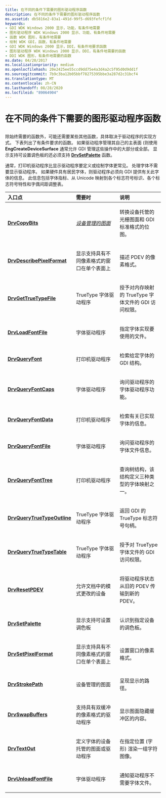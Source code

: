 ```yaml
---
title: 在不同的条件下需要的图形驱动程序函数
description: 在不同的条件下需要的图形驱动程序函数
ms.assetid: db5816e2-83a1-491d-99f5-d693fefcf1fd
keywords:
- GDI WDK Windows 2000 显示，功能，有条件地需要
- 图形驱动程序 WDK Windows 2000 显示、功能、有条件地需要
- 函数 WDK 图形，有条件地需要
- 绘制 WDK GDI，函数，有条件地需要
- GDI WDK Windows 2000 显示，DDI，有条件地要求函数
- 图形驱动程序 WDK Windows 2000 显示，DDI，有条件地需要的函数
- DDI WDK 图形，有条件地需要的函数
ms.date: 04/20/2017
ms.localizationpriority: medium
ms.openlocfilehash: 20e2425ee55ccd9dd75e4a3d4a2c5f95d0d9dd1f
ms.sourcegitcommit: 7b9c3ba12b05bbf78275395bbe3a287d2c31bcf4
ms.translationtype: MT
ms.contentlocale: zh-CN
ms.lasthandoff: 08/28/2020
ms.locfileid: "89064904"
---
```

# <a name="conditionally-required-graphics-driver-functions"></a>在不同的条件下需要的图形驱动程序函数


## <span id="ddk_conditionally_required_graphics_driver_functions_gg"></span><span id="DDK_CONDITIONALLY_REQUIRED_GRAPHICS_DRIVER_FUNCTIONS_GG"></span>


除始终需要的函数外，可能还需要某些其他函数，具体取决于驱动程序的实现方式。 下表列出了有条件要求的函数。 如果驱动程序管理其自己的主表面 (则使用 **EngCreateDeviceSurface** 通常允许 GDI 管理这些操作中的大部分或全部。 显示支持可设置调色板的还必须支持 [**DrvSetPalette**](/windows/desktop/api/winddi/nf-winddi-drvsetpalette) 函数。

通常，打印机驱动程序比显示驱动程序要定义或绘制字体更常见。 处理字体不需要显示驱动程序。 如果硬件具有居民字体，则驱动程序必须向 GDI 提供有关此字体的信息。 此信息包括字体指标、从 Unicode 映射到各个标志符号标识、各个标志符号特性和字偶间距调整表。

<table>
<colgroup>
<col width="33%" />
<col width="33%" />
<col width="33%" />
</colgroup>
<thead>
<tr class="header">
<th align="left">入口点</th>
<th align="left">需要时</th>
<th align="left">说明</th>
</tr>
</thead>
<tbody>
<tr class="odd">
<td align="left"><p><a href="https://docs.microsoft.com/windows/desktop/api/winddi/nf-winddi-drvcopybits" data-raw-source="[&lt;strong&gt;DrvCopyBits&lt;/strong&gt;](/windows/desktop/api/winddi/nf-winddi-drvcopybits)"><strong>DrvCopyBits</strong></a></p></td>
<td align="left"><p><a href="https://docs.microsoft.com/windows-hardware/drivers/#wdkgloss-device-managed-surface" data-raw-source="&lt;em&gt;Device-managed surfaces&lt;/em&gt;"><em>设备管理的图面</em></a></p></td>
<td align="left"><p>转换设备托管的光栅图面和 GDI 标准格式的位图。</p></td>
</tr>
<tr class="even">
<td align="left"><p><a href="https://docs.microsoft.com/windows/desktop/api/winddi/nf-winddi-drvdescribepixelformat" data-raw-source="[&lt;strong&gt;DrvDescribePixelFormat&lt;/strong&gt;](/windows/desktop/api/winddi/nf-winddi-drvdescribepixelformat)"><strong>DrvDescribePixelFormat</strong></a></p></td>
<td align="left"><p>显示支持具有不同像素格式的窗口在单个表面上</p></td>
<td align="left"><p>描述 PDEV 的像素格式。</p></td>
</tr>
<tr class="odd">
<td align="left"><p><a href="https://docs.microsoft.com/windows/desktop/api/winddi/nf-winddi-drvgettruetypefile" data-raw-source="[&lt;strong&gt;DrvGetTrueTypeFile&lt;/strong&gt;](/windows/desktop/api/winddi/nf-winddi-drvgettruetypefile)"><strong>DrvGetTrueTypeFile</strong></a></p></td>
<td align="left"><p>TrueType 字体驱动程序</p></td>
<td align="left"><p>授予对内存映射的 TrueType 字体文件的 GDI 访问权限。</p></td>
</tr>
<tr class="even">
<td align="left"><p><a href="https://docs.microsoft.com/windows/desktop/api/winddi/nf-winddi-drvloadfontfile" data-raw-source="[&lt;strong&gt;DrvLoadFontFile&lt;/strong&gt;](/windows/desktop/api/winddi/nf-winddi-drvloadfontfile)"><strong>DrvLoadFontFile</strong></a></p></td>
<td align="left"><p>字体驱动程序</p></td>
<td align="left"><p>指定字体实现要使用的文件。</p></td>
</tr>
<tr class="odd">
<td align="left"><p><a href="https://docs.microsoft.com/windows/desktop/api/winddi/nf-winddi-drvqueryfont" data-raw-source="[&lt;strong&gt;DrvQueryFont&lt;/strong&gt;](/windows/desktop/api/winddi/nf-winddi-drvqueryfont)"><strong>DrvQueryFont</strong></a></p></td>
<td align="left"><p>打印机驱动程序</p></td>
<td align="left"><p>检索给定字体的 GDI 结构。</p></td>
</tr>
<tr class="even">
<td align="left"><p><a href="https://docs.microsoft.com/windows/desktop/api/winddi/nf-winddi-drvqueryfontcaps" data-raw-source="[&lt;strong&gt;DrvQueryFontCaps&lt;/strong&gt;](/windows/desktop/api/winddi/nf-winddi-drvqueryfontcaps)"><strong>DrvQueryFontCaps</strong></a></p></td>
<td align="left"><p>字体驱动程序</p></td>
<td align="left"><p>询问驱动程序的字体驱动程序功能。</p></td>
</tr>
<tr class="odd">
<td align="left"><p><a href="https://docs.microsoft.com/windows/desktop/api/winddi/nf-winddi-drvqueryfontdata" data-raw-source="[&lt;strong&gt;DrvQueryFontData&lt;/strong&gt;](/windows/desktop/api/winddi/nf-winddi-drvqueryfontdata)"><strong>DrvQueryFontData</strong></a></p></td>
<td align="left"><p>打印机驱动程序</p></td>
<td align="left"><p>检索有关已实现字体的信息。</p></td>
</tr>
<tr class="even">
<td align="left"><p><a href="https://docs.microsoft.com/windows/desktop/api/winddi/nf-winddi-drvqueryfontfile" data-raw-source="[&lt;strong&gt;DrvQueryFontFile&lt;/strong&gt;](/windows/desktop/api/winddi/nf-winddi-drvqueryfontfile)"><strong>DrvQueryFontFile</strong></a></p></td>
<td align="left"><p>字体驱动程序</p></td>
<td align="left"><p>询问驱动程序的字体文件信息。</p></td>
</tr>
<tr class="odd">
<td align="left"><p><a href="https://docs.microsoft.com/windows/desktop/api/winddi/nf-winddi-drvqueryfonttree" data-raw-source="[&lt;strong&gt;DrvQueryFontTree&lt;/strong&gt;](/windows/desktop/api/winddi/nf-winddi-drvqueryfonttree)"><strong>DrvQueryFontTree</strong></a></p></td>
<td align="left"><p>打印机驱动程序</p></td>
<td align="left"><p>查询树结构，该结构定义三种类型的字体映射之一。</p></td>
</tr>
<tr class="even">
<td align="left"><p><a href="https://docs.microsoft.com/windows/desktop/api/winddi/nf-winddi-drvquerytruetypeoutline" data-raw-source="[&lt;strong&gt;DrvQueryTrueTypeOutline&lt;/strong&gt;](/windows/desktop/api/winddi/nf-winddi-drvquerytruetypeoutline)"><strong>DrvQueryTrueTypeOutline</strong></a></p></td>
<td align="left"><p>TrueType 字体驱动程序</p></td>
<td align="left"><p>返回 GDI 的 TrueType 标志符号句柄。</p></td>
</tr>
<tr class="odd">
<td align="left"><p><a href="https://docs.microsoft.com/windows/desktop/api/winddi/nf-winddi-drvquerytruetypetable" data-raw-source="[&lt;strong&gt;DrvQueryTrueTypeTable&lt;/strong&gt;](/windows/desktop/api/winddi/nf-winddi-drvquerytruetypetable)"><strong>DrvQueryTrueTypeTable</strong></a></p></td>
<td align="left"><p>TrueType 字体驱动程序</p></td>
<td align="left"><p>授予对 TrueType 字体文件的 GDI 访问权限。</p></td>
</tr>
<tr class="even">
<td align="left"><p><a href="https://docs.microsoft.com/windows/desktop/api/winddi/nf-winddi-drvresetpdev" data-raw-source="[&lt;strong&gt;DrvResetPDEV&lt;/strong&gt;](/windows/desktop/api/winddi/nf-winddi-drvresetpdev)"><strong>DrvResetPDEV</strong></a></p></td>
<td align="left"><p>允许文档中的模式更改的设备</p></td>
<td align="left"><p>将驱动程序状态从旧的 PDEV 传输到新的 PDEV。</p></td>
</tr>
<tr class="odd">
<td align="left"><p><a href="https://docs.microsoft.com/windows/desktop/api/winddi/nf-winddi-drvsetpalette" data-raw-source="[&lt;strong&gt;DrvSetPalette&lt;/strong&gt;](/windows/desktop/api/winddi/nf-winddi-drvsetpalette)"><strong>DrvSetPalette</strong></a></p></td>
<td align="left"><p>显示支持可设置调色板</p></td>
<td align="left"><p>认识到指定设备的调色板。</p></td>
</tr>
<tr class="even">
<td align="left"><p><a href="https://docs.microsoft.com/windows/desktop/api/winddi/nf-winddi-drvsetpixelformat" data-raw-source="[&lt;strong&gt;DrvSetPixelFormat&lt;/strong&gt;](/windows/desktop/api/winddi/nf-winddi-drvsetpixelformat)"><strong>DrvSetPixelFormat</strong></a></p></td>
<td align="left"><p>显示支持具有不同像素格式的窗口在单个表面上</p></td>
<td align="left"><p>设置窗口的像素格式。</p></td>
</tr>
<tr class="odd">
<td align="left"><p><a href="https://docs.microsoft.com/windows/desktop/api/winddi/nf-winddi-drvstrokepath" data-raw-source="[&lt;strong&gt;DrvStrokePath&lt;/strong&gt;](/windows/desktop/api/winddi/nf-winddi-drvstrokepath)"><strong>DrvStrokePath</strong></a></p></td>
<td align="left"><p>设备管理的图面</p></td>
<td align="left"><p>呈现显示的路径。</p></td>
</tr>
<tr class="even">
<td align="left"><p><a href="https://docs.microsoft.com/windows/desktop/api/winddi/nf-winddi-drvswapbuffers" data-raw-source="[&lt;strong&gt;DrvSwapBuffers&lt;/strong&gt;](/windows/desktop/api/winddi/nf-winddi-drvswapbuffers)"><strong>DrvSwapBuffers</strong></a></p></td>
<td align="left"><p>支持具有双缓冲的像素格式的驱动程序</p></td>
<td align="left"><p>显示图面隐藏缓冲区的内容。</p></td>
</tr>
<tr class="odd">
<td align="left"><p><a href="https://docs.microsoft.com/windows/desktop/api/winddi/nf-winddi-drvtextout" data-raw-source="[&lt;strong&gt;DrvTextOut&lt;/strong&gt;](/windows/desktop/api/winddi/nf-winddi-drvtextout)"><strong>DrvTextOut</strong></a></p></td>
<td align="left"><p>定义字体的设备托管的图面或驱动程序</p></td>
<td align="left"><p>在指定位置 (字形) 渲染一组字符图像。</p></td>
</tr>
<tr class="even">
<td align="left"><p><a href="https://docs.microsoft.com/windows/desktop/api/winddi/nf-winddi-drvunloadfontfile" data-raw-source="[&lt;strong&gt;DrvUnloadFontFile&lt;/strong&gt;](/windows/desktop/api/winddi/nf-winddi-drvunloadfontfile)"><strong>DrvUnloadFontFile</strong></a></p></td>
<td align="left"><p>字体驱动程序</p></td>
<td align="left"><p>通知驱动程序不需要字体文件。</p></td>
</tr>
</tbody>
</table>

 

 

